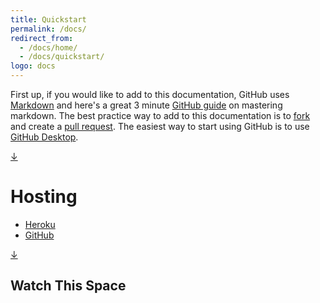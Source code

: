 ```yaml
---
title: Quickstart
permalink: /docs/
redirect_from:
  - /docs/home/
  - /docs/quickstart/
logo: docs
---
```


First up, if you would like to add to this documentation, GitHub uses
[Markdown](https://daringfireball.net/projects/markdown) and here's a great 3
minute [GitHub guide](https://guides.github.com/features/mastering-markdown) on
mastering markdown. The best practice way to add to this documentation is to
[fork](https://help.github.com/articles/fork-a-repo) and create a
[pull request](https://help.github.com/articles/creating-a-pull-request). The
easiest way to start using GitHub is to use
[GitHub Desktop](https://desktop.github.com).

[&#8595;](#watch-this-space)

# Hosting

- [Heroku](https://www.heroku.com)
- [GitHub](https://github.com)

[&#8595;](#watch-this-space)

## Watch This Space
